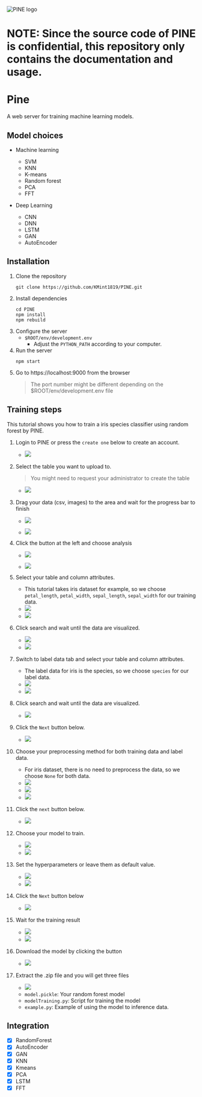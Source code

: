 ![PINE logo](https://imgur.com/GU3kdQh.jpg)

# NOTE: Since the source code of PINE is confidential, this repository only contains the documentation and usage. 

# Pine
A web server for training machine learning models.

## Model choices
- Machine learning
    - SVM
    - KNN
    - K-means
    - Random forest
    - PCA
    - FFT

- Deep Learning
    - CNN
    - DNN
    - LSTM
    - GAN
    - AutoEncoder

## Installation
1. Clone the repository
    ```
    git clone https://github.com/KMint1819/PINE.git
    ```
2. Install dependencies
    ```
    cd PINE
    npm install
    npm rebuild
    ```
3. Configure the server
    - `$ROOT/env/development.env`
        - Adjust the `PYTHON_PATH` according to your computer.
4. Run the server
    ```
    npm start
    ```
5. Go to https://localhost:9000 from the browser
    > The port number might be different depending on the $ROOT/env/development.env file

## Training steps
This tutorial shows you how to train a iris species classifier using random forest by PINE.
1. Login to PINE or press the `create one` below to create an account.
    - ![](https://i.imgur.com/YWKKhiF.png)
2. Select the table you want to upload to.
    > You might need to request your administrator to create the table

    - ![](https://i.imgur.com/YgGKDca.png)

3. Drag your data (csv, images) to the area and wait for the progress bar to finish
    - ![](https://i.imgur.com/VKIbHk0.png)
    
    - ![](https://i.imgur.com/dxpDW7x.png)

4. Click the button at the left and choose analysis
    - ![](https://i.imgur.com/5UyYRp7.png)
    
    - ![](https://i.imgur.com/Z7FajhC.png)

5. Select your table and column attributes. 
    - This tutorial takes iris dataset for example, so we choose `petal_length`, `petal_width`, `sepal_length`, `sepal_width` for our training data.
    - ![](https://i.imgur.com/2Dyk2cd.png)
    - ![](https://i.imgur.com/ccV0YSa.png)
6. Click search and wait until the data are visualized.
    - ![](https://i.imgur.com/XydWRgd.png)
    - ![](https://i.imgur.com/WUfwyAY.png)

7. Switch to label data tab and select your table and column attributes.
    - The label data for iris is the species, so we choose `species` for our label data.
    - ![](https://i.imgur.com/nD6xWDH.png)
    - ![](https://i.imgur.com/MpneBQI.png)
8. Click search and wait until the data are visualized.
    - ![](https://i.imgur.com/QZl8EOQ.png)
9. Click the `Next` button below.
    - ![](https://i.imgur.com/FakEl94.png)
10. Choose your preprocessing method for both training data and label data.
    - For iris dataset, there is no need to preprocess the data, so we choose `None` for both data.
    - ![](https://i.imgur.com/cAgmqTJ.png)
    - ![](https://i.imgur.com/kNHH2IV.png)
    - ![](https://i.imgur.com/x0INN5B.png)
11. Click the `next` button below.
    - ![](https://i.imgur.com/tIafiD8.png)
12. Choose your model to train.
    - ![](https://i.imgur.com/L19MSZR.png)
    - ![](https://i.imgur.com/s3u6u71.png)
13. Set the hyperparameters or leave them as default value. 
    - ![](https://i.imgur.com/asEfUAn.png)
    - ![](https://i.imgur.com/cj9VtOP.png)
14. Click the `Next` button below
    - ![](https://i.imgur.com/xQf38P8.png)
15. Wait for the training result
    - ![](https://i.imgur.com/nH4TGnI.png)
    - ![](https://i.imgur.com/8fk7sT0.png)
16. Download the model by clicking the button
    - ![](https://i.imgur.com/sxxtAB2.png)
17. Extract the .zip file and you will get three files
    - ![](https://i.imgur.com/w58zo9s.png)
    - `model.pickle`: Your random forest model
    - `modelTraining.py`: Script for training the model
    - `example.py`: Example of using the model to inference data.

## Integration
- [x] RandomForest
- [x] AutoEncoder
- [x] GAN
- [x] KNN
- [x] Kmeans
- [x] PCA
- [x] LSTM
- [x] FFT
